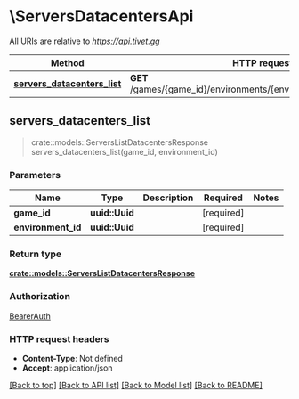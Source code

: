 # \ServersDatacentersApi

All URIs are relative to *https://api.tivet.gg*

Method | HTTP request | Description
------------- | ------------- | -------------
[**servers_datacenters_list**](ServersDatacentersApi.md#servers_datacenters_list) | **GET** /games/{game_id}/environments/{environment_id}/datacenters | 



## servers_datacenters_list

> crate::models::ServersListDatacentersResponse servers_datacenters_list(game_id, environment_id)


### Parameters


Name | Type | Description  | Required | Notes
------------- | ------------- | ------------- | ------------- | -------------
**game_id** | **uuid::Uuid** |  | [required] |
**environment_id** | **uuid::Uuid** |  | [required] |

### Return type

[**crate::models::ServersListDatacentersResponse**](ServersListDatacentersResponse.md)

### Authorization

[BearerAuth](../README.md#BearerAuth)

### HTTP request headers

- **Content-Type**: Not defined
- **Accept**: application/json

[[Back to top]](#) [[Back to API list]](../README.md#documentation-for-api-endpoints) [[Back to Model list]](../README.md#documentation-for-models) [[Back to README]](../README.md)

